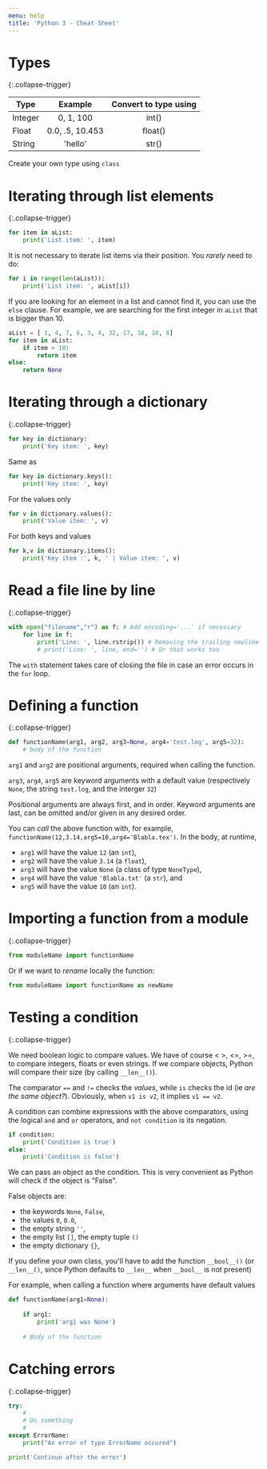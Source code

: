 ```yaml
---
menu: help
title: 'Python 3 - Cheat Sheet'
---
```


# Types
{:.collapse-trigger}

| Type  	| Example  	| Convert to type using |
|-----------|:---------:|:---------------------:|
| Integer  	|  0, 1, 100 	|  int() 	|
| Float  	|  0.0, .5, 10.453 	|  float() 	|
| String  	|  'hello' 	| str()  	|

Create your own type using `class`


# Iterating through list elements
{:.collapse-trigger}

```python
for item in aList:
	print('List item: ', item)
```
		
It is not necessary to iterate list items via their position.
You _rarely_ need to do:

```python
for i in range(len(aList)):
	print('List item: ', aList[i])
```

If you are looking for an element in a list and cannot find it, you can use the `else` clause.
For example, we are searching for the first integer in `aList` that is bigger than 10.

```python
aList = [ 1, 4, 7, 6, 3, 4, 32, 17, 18, 10, 8]
for item in aList:
	if item > 10:
		return item
else:
	return None
```

		
# Iterating through a dictionary
{:.collapse-trigger}

```python
for key in dictionary:
	print('Key item: ', key)
```

Same as

```python
for key in dictionary.keys():
	print('Key item: ', key)
```

For the values only

```python
for v in dictionary.values():
	print('Value item: ', v)
```

For both keys and values

```python
for k,v in dictionary.items():
	print('Key item :', k, ' | Value item: ', v)
```

# Read a file line by line
{:.collapse-trigger}

```python
with open("filename","r") as f: # Add encoding='...' if necessary
	for line in f:
		print('Line: ', line.rstrip()) # Removing the trailing newline character
		# print('Line: ', line, end='') # Or that works too
```

The `with` statement takes care of closing the file in case an error occurs in the `for` loop.

# Defining a function 
{:.collapse-trigger}

```python
def functionName(arg1, arg2, arg3=None, arg4='test.log', arg5=32):
	# body of the function
```

`arg1` and `arg2` are positional arguments, required when calling the function.

`arg3`, `arg4`, `arg5` are keyword arguments with a default value (respectively `None`, the string `test.log`, and the interger `32`)

Positional arguments are always first, and in order.
Keyword arguments are last, can be omitted and/or given in any desired order.

You can _call_ the above function with, for example, `functionName(12,3.14,arg5=10,arg4='Blabla.tex')`.
In the body, at runtime,
* `arg1` will have the value `12` (an `int`),
* `arg2` will have the value `3.14` (a `float`),
* `arg3` will have the value `None` (a class of type `NoneType`),
* `arg4` will have the value `'Blabla.txt'` (a `str`), and
* `arg5` will have the value `10` (an `int`).

# Importing a function from a module
{:.collapse-trigger}

```python
from moduleName import functionName
```

Or if we want to _rename_ locally the function:

```python
from moduleName import functionName as newName
```

# Testing a condition
{:.collapse-trigger}

We need boolean logic to compare values. We have of course < >, <=, >=, to compare integers, floats or even strings.
If we compare objects, Python will compare their size (by calling `__len__()`).

The comparator `==` and `!=` checks the _values_, while `is` checks
the id (ie _are the same object?_). Obviously, when `v1 is v2`, it
implies `v1 == v2`.

A condition can combine expressions with the above comparators, using
the logical `and` and `or` operators, and `not condition` is its
negation.


```python
if condition:
	print('Condition is true')
else:
	print('Condition is false')
```

We can pass an object as the condition. This is very convenient as Python will check if the object is "False".

False objects are:

* the keywords `None`, `False`,
* the values `0`, `0.0`,
* the empty string `''`,
* the empty list `[]`, the empty tuple `()`
* the empty dictionary `{}`, 

If you define your own class, you'll have to add the function
`__bool__()` (or `__len__()`, since Python defaults to `__len__` when
`__bool__` is not present)

For example, when calling a function where arguments have default values

```python
def functionName(arg1=None):
	
	if arg1:
		print('arg1 was None')
	
	# Body of the function
```
	  
# Catching errors
{:.collapse-trigger}

```python
try:
	#
	# Do something
	#
except ErrorName:
	print("An error of type ErrorName occured")

print('Continue after the error')
```

